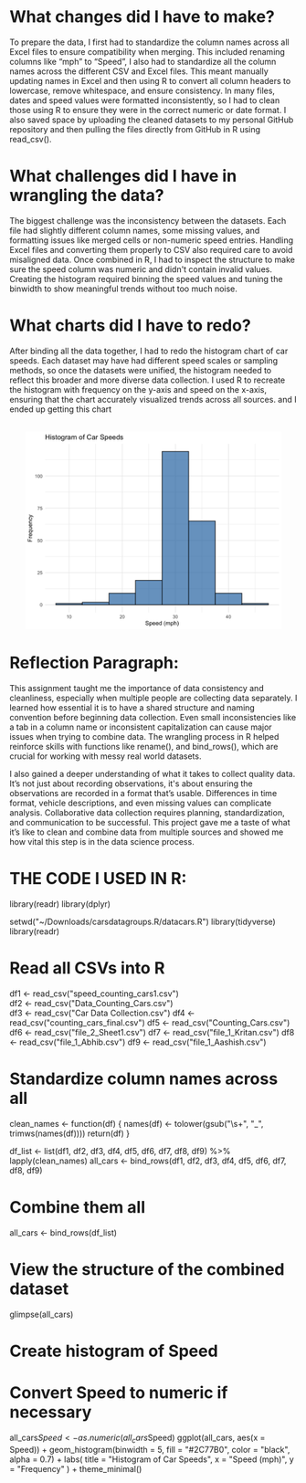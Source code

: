 # What changes did I have to make?

To prepare the data, I first had to standardize the column names across all Excel files to ensure compatibility when merging. This included renaming columns like “mph” to “Speed”, I also  had to standardize all the column names across the different CSV and Excel files. This meant manually updating names in Excel and then using R to convert all column headers to lowercase, remove whitespace, and ensure consistency. In many files, dates and speed values were formatted inconsistently, so I had to clean those using R to ensure they were in the correct numeric or date format. I also saved space by uploading the cleaned datasets to my personal GitHub repository and then pulling the files directly from GitHub in R using read_csv().

# What challenges did I have in wrangling the data?
The biggest challenge was the inconsistency between the datasets. Each file had slightly different column names, some missing values, and formatting issues like merged cells or non-numeric speed entries. Handling Excel files and converting them properly to CSV also required care to avoid misaligned data. Once combined in R, I had to inspect the structure to make sure the speed column was numeric and didn't contain invalid values. Creating the histogram required binning the speed values and tuning the binwidth to show meaningful trends without too much noise.

# What charts did I have to redo?
After binding all the data together, I had to redo the histogram chart of car speeds. Each dataset may have had different speed scales or sampling methods, so once the datasets were unified, the histogram needed to reflect this broader and more diverse data collection. I used  R to recreate the histogram with frequency on the y-axis and speed on the x-axis, ensuring that the chart accurately visualized trends across all sources. and I ended up getting this chart 

<br>
<div align = "center">
<img src = "https://github.com/nissou62/The-very-basics-of-R/blob/main/speedof%20cars%20for%20data%20project.png" width = "450")>
</div>

# Reflection Paragraph:
This assignment taught me the importance of data consistency and cleanliness, especially when multiple people are collecting data separately. I learned how essential it is to have a shared structure and naming convention before beginning data collection. Even small inconsistencies like a tab in a column name or inconsistent capitalization can cause major issues when trying to combine data. The wrangling process in R helped reinforce skills with functions like rename(), and bind_rows(), which are crucial for working with messy real world datasets.

I also gained a deeper understanding of what it takes to collect quality data. It’s not just about recording observations, it's about ensuring the observations are recorded in a format that’s usable. Differences in time format, vehicle descriptions, and even missing values can complicate analysis. Collaborative data collection requires planning, standardization, and communication to be successful. This project gave me a taste of what it’s like to clean and combine data from multiple sources and showed me how vital this step is in the data science process.

# THE CODE I USED IN R: 

library(readr)
library(dplyr)

setwd("~/Downloads/carsdatagroups.R/datacars.R")
library(tidyverse)
library(readr)

# Read all CSVs into R
df1 <- read_csv("speed_counting_cars1.csv")            
df2 <- read_csv("Data_Counting_Cars.csv")             
df3 <- read_csv("Car Data Collection.csv")
df4 <- read_csv("counting_cars_final.csv")
df5 <- read_csv("Counting_Cars.csv")
df6 <- read_csv("file_2_Sheet1.csv")
df7 <- read_csv("file_1_Kritan.csv")
df8 <- read_csv("file_1_Abhib.csv")
df9 <- read_csv("file_1_Aashish.csv")

# Standardize column names across all
clean_names <- function(df) {
  names(df) <- tolower(gsub("\\s+", "_", trimws(names(df))))
  return(df)
}

df_list <- list(df1, df2, df3, df4, df5, df6, df7, df8, df9) %>% lapply(clean_names)
all_cars <- bind_rows(df1, df2, df3, df4, df5, df6, df7, df8, df9)
# Combine them all
all_cars <- bind_rows(df_list)


# View the structure of the combined dataset
glimpse(all_cars)
# Create histogram of Speed
# Convert Speed to numeric if necessary
all_cars$Speed <- as.numeric(all_cars$Speed)
ggplot(all_cars, aes(x = Speed)) +
  geom_histogram(binwidth = 5, fill = "#2C77B0", color = "black", alpha = 0.7) +
  labs(
    title = "Histogram of Car Speeds",
    x = "Speed (mph)",
    y = "Frequency"
  ) +
  theme_minimal()
